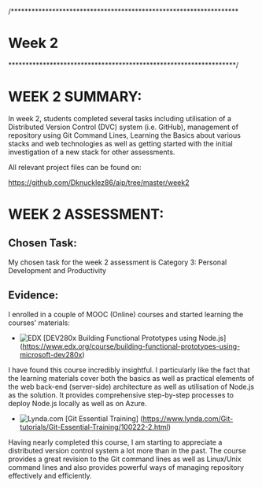 /******************************************************************
# Week 2
******************************************************************/

# WEEK 2 SUMMARY:

In week 2, students completed several tasks including utilisation of a Distributed Version Control (DVC) system (i.e. GitHub), management of repository using Git Command Lines, Learning the Basics about various stacks and web technologies as well as getting started with the initial investigation of a new stack for other assessments.

All relevant project files can be found on:

https://github.com/Dknucklez86/aip/tree/master/week2

# WEEK 2 ASSESSMENT:

## Chosen Task:

My chosen task for the week 2 assessment is Category 3: Personal Development and Productivity

## Evidence:

I enrolled in a couple of MOOC (Online) courses and started learning the courses' materials:

* ![EDX](https://www.edx.org/sites/default/files/mediakit/image/thumb/edx_logo_200x200.png) 
[DEV280x Building Functional Prototypes using Node.js] (https://www.edx.org/course/building-functional-prototypes-using-microsoft-dev280x)

I have found this course incredibly insightful. I particularly like the fact that the learning materials cover both the basics as well as practical elements of the web back-end (server-side) architecture as well as utilisation of Node.js as the solution. It provides comprehensive step-by-step processes to deploy Node.js locally as well as on Azure.

* ![Lynda.com](https://www.brandsoftheworld.com/sites/default/files/styles/logo-thumbnail/public/0001/9770/brand.gif?itok=Q9uFKTbg)
[Git Essential Training] (https://www.lynda.com/Git-tutorials/Git-Essential-Training/100222-2.html)

Having nearly completed this course, I am starting to appreciate a distributed version control system a lot more than in the past. The course provides a great revision to the Git command lines as well as Linux/Unix command lines and also provides powerful ways of managing repository effectively and efficiently. 

